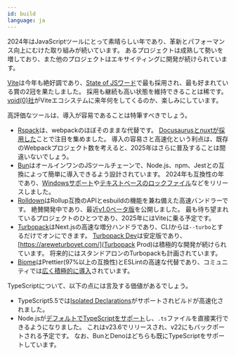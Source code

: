```yaml
---
id: build
language: ja
---
```


2024年はJavaScriptツールにとって素晴らしい年であり、革新とパフォーマンス向上にむけた取り組みが続いています。
あるプロジェクトは成熟して勢いを増しており、また他のプロジェクトはエキサイティングに開発が続けられています。

[Vite](https://vite.dev/)は今年も絶好調であり、[State of JSワード](https://2024.stateofjs.com/en-US/awards/)で最も採用され、最も好まれている賞の2冠を果たしました。
採用も継続も高い状態を維持できることは稀です。
[void(0)社](https://voidzero.dev/)がViteエコシステムに来年何をしてくるのか、楽しみにしています。

高評価なツールは、導入が容易であることは特筆すべきでしょう。

- [Rspack](https://rspack.dev/)は、webpackのほぼそのままな代替です。
[Docusaurusとnuxtが採用した](https://rspack.dev/blog/announcing-1-1#ecosystem)ことで注目を集めました。
導入の容易さと高速化という利点は、既存のWebpackプロジェクト数を考えると、2025年はさらに普及することは間違いないでしょう。
- [Bun](https://bun.sh/)はオールインワンのJSツールチェーンで、Node.js、npm、Jestとの互換によって簡単に導入できるよう設計されています。
2024年も互換性の年であり、[Windowsサポート](https://bun.sh/blog/bun-v1.1)や[テキストベースのロックファイル](https://bun.sh/blog/bun-lock-text-lockfile)などをリリースしました。
- [Rolldown](https://github.com/rolldown/rolldown)はRollup互換のAPIとesbuildの機能を兼ね備えた高速バンドラーです。
絶賛開発中であり、最近[v1.0ベータ版](https://github.com/rolldown/rolldown/releases/tag/v1.0.0-beta.1)を公開しました。
最も待ち望まれているプロジェクトのひとつであり、2025年にはViteに乗る予定です。
- [Turbopack](https://turbo.build/pack/docs)はNext.jsの高速な増分ハンドラであり、CLIからは`--turbo`とするだけでオンにできます。
[Turbopack Dev](https://nextjs.org/blog/turbopack-for-development-stable)は安定版であり、[https://areweturboyet.com/](Turbopack Prod)は積極的な開発が続けられています。
将来的にはスタンドアロンのTurbopackも計画されています。
- [Biome](https://biomejs.dev/)はPrettier(97%以上の互換性)とESLintの高速な代替であり、コミュニティでは[広く積極的に導入](https://biomejs.dev/blog/biome-v1-9/#one-year-of-biome)されています。

TypeScriptについて、以下の点には言及する価値があるでしょう。

- TypeScript5.5では[Isolated Declarations](https://devblogs.microsoft.com/typescript/announcing-typescript-5-5/#isolated-declarations)がサポートされビルドが高速化されました。
- Node.jsが[デフォルトでTypeScriptをサポート](https://www.totaltypescript.com/typescript-is-coming-to-node-23)し、`.ts`ファイルを直接実行できるようになりました。
これはv23.6でリリースされ、v22にもバックポートされる予定です。
なお、BunとDenoはどちらも既にTypeScriptをサポートしています。
